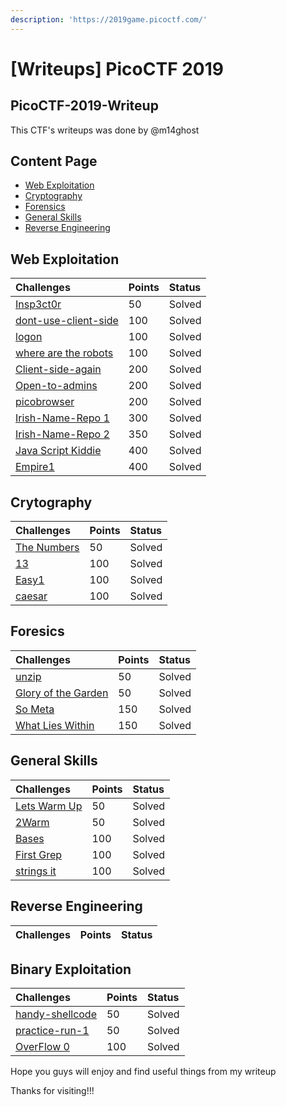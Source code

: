 ```yaml
---
description: 'https://2019game.picoctf.com/'
---
```


# \[Writeups\] PicoCTF 2019

## PicoCTF-2019-Writeup

This CTF's writeups was done by @m14ghost

## Content Page

* [Web Exploitation](https://github.com/m14ghost/PicoCTF-2019-Writeup#Web-Exploitation)
* [Cryptography](https://github.com/m14ghost/PicoCTF-2019-Writeup#Cryptography)
* [Forensics](https://github.com/m14ghost/PicoCTF-2019-Writeup#Foresics)
* [General Skills](https://github.com/m14ghost/PicoCTF-2019-Writeup#General-Skills)
* [Reverse Engineering](https://github.com/m14ghost/PicoCTF-2019-Writeup#Reverse-Engineering)

## Web Exploitation

| Challenges | Points | Status |
| :--- | :--- | :--- |
| [Insp3ct0r]() | 50 | Solved |
| [dont-use-client-side]() | 100 | Solved |
| [logon]() | 100 | Solved |
| [where are the robots]() | 100 | Solved |
| [Client-side-again]() | 200 | Solved |
| [Open-to-admins]() | 200 | Solved |
| [picobrowser](https://github.com/m14ghost/PicoCTF-2019-Writeup/blob/master) | 200 | Solved |
| [Irish-Name-Repo 1]() | 300 | Solved |
| [Irish-Name-Repo 2]() | 350 | Solved |
| [Java Script Kiddie](https://github.com/m14ghost/PicoCTF-2019-Writeup/blob/master/Web%20Exploitation/Java-Script-Kiddie.md) | 400 | Solved |
| [Empire1](https://github.com/m14ghost/PicoCTF-2019-Writeup/blob/master/Web%20Exploitation/Empire1.md) | 400 | Solved |

## Crytography

| Challenges | Points | Status |
| :--- | :--- | :--- |
| [The Numbers](https://github.com/m14ghost/PicoCTF-2019-Writeup/blob/master/Cryptography/The-numbers.md) | 50 | Solved |
| [13](https://github.com/m14ghost/PicoCTF-2019-Writeup/blob/master/Cryptography/13.md) | 100 | Solved |
| [Easy1](https://github.com/m14ghost/PicoCTF-2019-Writeup/blob/master/Cryptography/Easy1.md) | 100 | Solved |
| [caesar](https://github.com/m14ghost/PicoCTF-2019-Writeup/blob/master/Cryptography/caesar.md) | 100 | Solved |

## Foresics

| Challenges | Points | Status |
| :--- | :--- | :--- |
| [unzip](https://github.com/m14ghost/PicoCTF-2019-Writeup/blob/master/Forensics/unzip.md) | 50 | Solved |
| [Glory of the Garden](https://github.com/m14ghost/PicoCTF-2019-Writeup/blob/master/Forensics/Glory-of-the-Garden.md) | 50 | Solved |
| [So Meta](https://github.com/m14ghost/PicoCTF-2019-Writeup/blob/master/Forensics/So-meta.md) | 150 | Solved |
| [What Lies Within](https://github.com/m14ghost/PicoCTF-2019-Writeup/blob/master/Forensics/What-Lies-Within.md) | 150 | Solved |

## General Skills

| Challenges | Points | Status |
| :--- | :--- | :--- |
| [Lets Warm Up](https://github.com/m14ghost/PicoCTF-2019-Writeup/blob/master/General%20Skills/Lets-warm-up.md) | 50 | Solved |
| [2Warm](https://github.com/m14ghost/PicoCTF-2019-Writeup/blob/master/General%20Skills/2Warm.md) | 50 | Solved |
| [Bases](https://github.com/m14ghost/PicoCTF-2019-Writeup/blob/master/General%20Skills/Bases.md) | 100 | Solved |
| [First Grep](https://github.com/m14ghost/PicoCTF-2019-Writeup/blob/master/General%20Skills/First-Grep.md) | 100 | Solved |
| [strings it](https://github.com/m14ghost/PicoCTF-2019-Writeup/blob/master/General%20Skills/strings-it.md) | 100 | Solved |

## Reverse Engineering

| Challenges | Points | Status |
| :--- | :--- | :--- |


## Binary Exploitation

| Challenges | Points | Status |
| :--- | :--- | :--- |
| [handy-shellcode](https://github.com/m14ghost/PicoCTF-2019-Writeup/blob/master/Binary%20Exploitation/handy-shellcode.md) | 50 | Solved |
| [practice-run-1](https://github.com/m14ghost/PicoCTF-2019-Writeup/blob/master/Binary%20Exploitation/practice-run-1.md) | 50 | Solved |
| [OverFlow 0](https://github.com/m14ghost/PicoCTF-2019-Writeup/blob/master/Binary%20Exploitation/OverFlow-0.md) | 100 | Solved |

Hope you guys will enjoy and find useful things from my writeup

Thanks for visiting!!!

